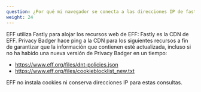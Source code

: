 ```yaml
---
question: ¿Por qué mi navegador se conecta a las direcciones IP de fastly.com al iniciarse después de instalar Privacy Badger?
weight: 24
---
```


EFF utiliza Fastly para alojar los recursos web de EFF: Fastly es la CDN de EFF. Privacy Badger hace ping a la CDN para los siguientes recursos a fin de garantizar que la información que contienen esté actualizada, incluso si no ha habido una nueva versión de Privacy Badger en un tiempo:

- https://www.eff.org/files/dnt-policies.json
- https://www.eff.org/files/cookieblocklist_new.txt

EFF no instala cookies ni conserva direcciones IP para estas consultas.
